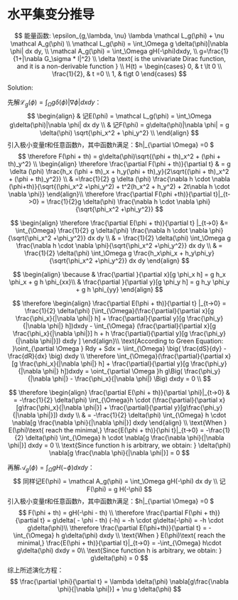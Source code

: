 # 水平集变分推导

$$
能量函数: \epsilon_{g,\lambda, \nu} \lambda \mathcal L_g(\phi) + \nu \mathcal A_g(\phi) \\
\mathcal L_g(\phi) = \int_\Omega g \delta(\phi)|\nabla \phi| dx dy, \\ 
\mathcal A_g(\phi) = \int_\Omega gH(-\phi)dxdy, \\
g=\frac{1}{1+|\nabla G_\sigma * I|^2} \\
\delta \text{ is the univariate Dirac function, and it is a non-derivable function } \\
H(t) = \begin{cases}
0, & t \lt 0 \\
\frac{1}{2}, & t =0 \\
1, & t\gt 0
\end{cases}
$$

Solution:

先解$\mathcal L_g(\phi) = \int_\Omega g \delta(\phi)|\nabla \phi| dx dy$：
$$
\begin{align}
& 记E(\phi) = \mathcal L_g(\phi) = \int_\Omega g\delta(\phi)|\nabla \phi| dx dy \\
& 记F(\phi) = g\delta(\phi)|\nabla \phi| = g \delta(\phi) \sqrt{\phi_x^2 + \phi_y^2} \\
\end{align}
$$
引入极小变量$t$和任意函数$h$，其中函数$h$满足：$h|_{\partial \Omega} =0 $
$$
\therefore  F(\phi + th)  = g\delta(\phi)\sqrt{(\phi + th)_x^2 + (\phi + th)_y^2} \\
\begin{align}
\therefore  \frac{\partial F(\phi + th)}{\partial t} & = g \delta (\phi) \frac{h_x (\phi + th)_x + h_y(\phi + th)_y}{2\sqrt{(\phi + th)_x^2 + (\phi + th)_y^2}} \\
 & =\frac{1}{2} g \delta (\phi) \frac{\nabla h \cdot \nabla (\phi+th)}{\sqrt{(\phi_x^2 +\phi_y^2) + t^2(h_x^2 + h_y^2) + 2t\nabla h \cdot \nabla \phi}}
\end{align}\\
\therefore \frac{\partial F(\phi +th)}{\partial t}|_{t->0} = \frac{1}{2}g \delta(\phi) \frac{\nabla h \cdot \nabla \phi}{\sqrt{\phi_x^2 +\phi_y^2}}
$$

$$
\begin{align}
\therefore \frac{\partial E(\phi + th)}{\partial t} |_{t->0} &= \int_{\Omega} \frac{1}{2} g \delta(\phi) \frac{\nabla h \cdot \nabla \phi}{\sqrt{\phi_x^2 +\phi_y^2}} dx dy \\
& = \frac{1}{2} \delta(\phi) \int_\Omega g  \frac{\nabla h \cdot \nabla \phi}{\sqrt{\phi_x^2 +\phi_y^2}} dx dy \\
& = \frac{1}{2} \delta(\phi) \int_\Omega g  \frac{h_x\phi_x + h_y\phi_y}{\sqrt{\phi_x^2 +\phi_y^2}} dx dy 
\end{align}
$$


$$
\begin{align}
\because & \frac{\partial }{\partial x}[g \phi_x h] = g h_x \phi_x + g h \phi_{xx}\\
& \frac{\partial }{\partial y}[g \phi_y h] = g h_y \phi_y + g h \phi_{yy}
\end{align}
$$

$$
\therefore 
\begin{align} 
\frac{\partial E(\phi + th)}{\partial t} |_{t->0} = \frac{1}{2} \delta(\phi) [\int_{\Omega}(\frac{\partial}{\partial x}[g \frac{\phi_x}{|\nabla \phi|} h]  + \frac{\partial}{\partial y}[g \frac{\phi_y}{|\nabla \phi|} h])dxdy - \int_{\Omega} (\frac{\partial}{\partial x}[g \frac{\phi_x}{|\nabla \phi|}] h + h \frac{\partial}{\partial y}[g \frac{\phi_y}{|\nabla \phi|}]) dxdy ]
\end{align}\\
\text{According to Green Equation: }\oint_{\partial \Omega } Rdy + Sdx = \iint_{\Omega} \big( \frac{dS}{dy} - \frac{dR}{dx} \big) dxdy \\
\therefore \int_{\Omega}(\frac{\partial}{\partial x}[g \frac{\phi_x}{|\nabla \phi|} h]  + \frac{\partial}{\partial y}[g \frac{\phi_y}{|\nabla \phi|} h])dxdy = \oint_{\partial \Omega }h g\Big( \frac{\phi_y}{|\nabla \phi|} - \frac{\phi_x}{|\nabla \phi|} \Big) dxdy = 0 \\
$$

$$
\therefore
\begin{align}
\frac{\partial E(\phi + th)}{\partial \phi}|_{t->0} & = -\frac{1}{2} \delta(\phi) \int_{\Omega}h \cdot (\frac{\partial}{\partial x}[g\frac{\phi_x}{|\nabla \phi|}] + \frac{\partial}{\partial y}[g\frac{\phi_y}{|\nabla \phi|}]) dxdy \\
& = -\frac{1}{2} \delta(\phi) \int_{\Omega} h \cdot \nabla[g \frac{\nabla \phi}{|\nabla \phi|}] dxdy
\end{align} \\
\text{When } E(\phi)\text{ reach the minimal,} \frac{E(\phi + th)}{\phi t}|_{t->0} = -\frac{1}{2} \delta(\phi) \int_{\Omega} h \cdot \nabla[g \frac{\nabla \phi}{|\nabla \phi|}] dxdy = 0 \\
\text{Since function h is arbitrary, we obtain: } \delta(\phi) \nabla[g \frac{\nabla \phi}{|\nabla \phi|}] = 0
$$

再解$\mathcal A_g(\phi) = \int_\Omega gH(-\phi)dxdy$：
$$
同样记E(\phi) = \mathcal A_g(\phi) = \int_\Omega gH(-\phi) dx dy \\
记F(\phi) = g H(-\phi)
$$
引入极小变量$t$和任意函数$h$，其中函数$h$满足：$h|_{\partial \Omega} =0 $
$$
F(\phi + th) = gH(-\phi - th) \\
\therefore \frac{\partial F(\phi + th)}{\partial t} = g\delta( - \phi - th) (-h) = -h \cdot g\delta(-\phi) = -h \cdot g\delta(\phi)\\
\therefore \frac{\partial E(\phi+th)}{\partial t} = - \int_{\Omega} h g\delta(\phi) dxdy \\
\text{When } E(\phi)\text{ reach the minimal,} \frac{E(\phi + th)}{\partial t}|_{t->0} = -\int_{\Omega} h\cdot g\delta(\phi) dxdy = 0\\
\text{Since function h is arbitrary, we obtain: } g\delta(\phi) = 0
$$
综上所述演化方程：
$$
\frac{\partial \phi}{\partial t} = \lambda \delta(\phi) \nabla[g\frac{\nabla \phi}{|\nabla \phi|}] + \nu g \delta(\phi)
$$
